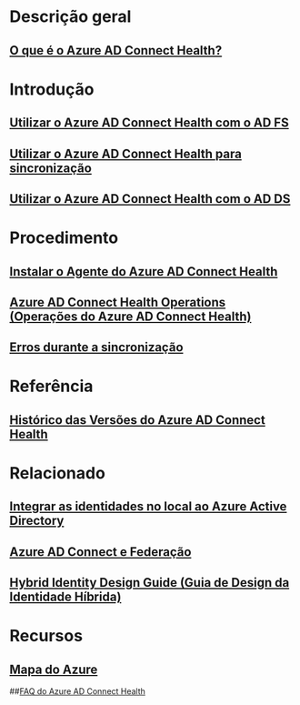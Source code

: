 # Descrição geral
## [O que é o Azure AD Connect Health?](active-directory-aadconnect-health.md)

# Introdução
## [Utilizar o Azure AD Connect Health com o AD FS](active-directory-aadconnect-health-adfs.md)
## [Utilizar o Azure AD Connect Health para sincronização](active-directory-aadconnect-health-sync.md)
## [Utilizar o Azure AD Connect Health com o AD DS](active-directory-aadconnect-health-adds.md)

# Procedimento
## [Instalar o Agente do Azure AD Connect Health](active-directory-aadconnect-health-agent-install.md)
## [Azure AD Connect Health Operations (Operações do Azure AD Connect Health)](active-directory-aadconnect-health-operations.md)
## [Erros durante a sincronização](../active-directory-aadconnect-troubleshoot-sync-errors.md)

# Referência
## [Histórico das Versões do Azure AD Connect Health](active-directory-aadconnect-health-version-history.md)

# Relacionado
## [Integrar as identidades no local ao Azure Active Directory](../active-directory-aadconnect.md)
## [Azure AD Connect e Federação](../active-directory-aadconnectfed-whatis.md)
## [Hybrid Identity Design Guide (Guia de Design da Identidade Híbrida)](../active-directory-hybrid-identity-design-considerations-overview.md)

# Recursos
## [Mapa do Azure](https://azure.microsoft.com/roadmap/)
##[FAQ do Azure AD Connect Health](active-directory-aadconnect-health-faq.md)


